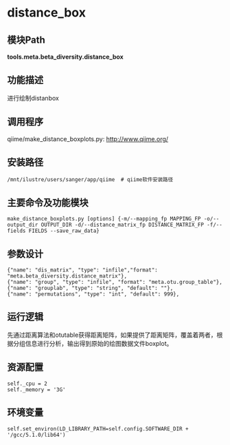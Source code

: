 distance_box
==========================

模块Path
-----------

**tools.meta.beta_diversity.distance_box**

功能描述
-----------------------------------

进行绘制distanbox

调用程序
-----------------------------------

qiime/make_distance_boxplots.py: http://www.qiime.org/

安装路径
-----------------------------------

`/mnt/ilustre/users/sanger/app/qiime  # qiime软件安装路径`



主要命令及功能模块
-----------------------------------

```
make_distance_boxplots.py [options] {-m/--mapping_fp MAPPING_FP -o/--output_dir OUTPUT_DIR -d/--distance_matrix_fp DISTANCE_MATRIX_FP -f/--fields FIELDS --save_raw_data}
```

参数设计
-----------------------------------

```
{"name": "dis_matrix", "type": "infile","format": "meta.beta_diversity.distance_matrix"},
{"name": "group", "type": "infile", "format": "meta.otu.group_table"},
{"name": "grouplab", "type": "string", "default": ""},
{"name": "permutations", "type": "int", "default": 999},
```

运行逻辑
-----------------------------------

先通过距离算法和otutable获得距离矩阵，如果提供了距离矩阵，覆盖着两者，根据分组信息进行分析，输出得到原始的绘图数据文件boxplot。

资源配置
-----------------------------------

```
self._cpu = 2
self._memory = '3G'
```

环境变量
-----------------------------------

```
self.set_environ(LD_LIBRARY_PATH=self.config.SOFTWARE_DIR + '/gcc/5.1.0/lib64')
```
